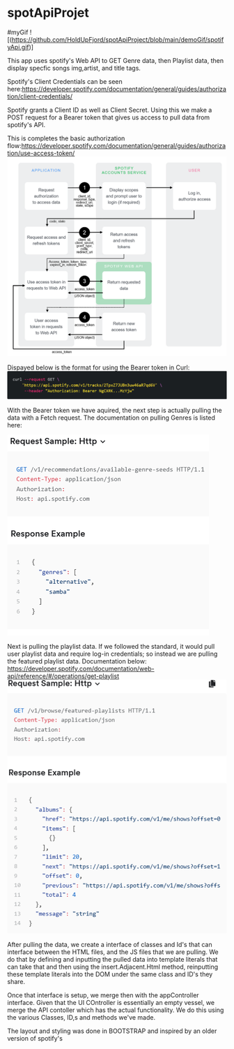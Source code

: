 # spotApiProjet


#myGif
![(https://github.com/HoldUpFjord/spotApiProject/blob/main/demoGif/spotifyApi.gif)]

This app uses spotify's Web API to GET Genre data, then Playlist data, then display specfic songs img,artist, and title tags.

Spotify's Client Credentials can be seen here:https://developer.spotify.com/documentation/general/guides/authorization/client-credentials/


Spotify grants a Client ID as well as Client Secret. Using this we make a POST request for a Bearer token that gives us access to pull data from spotify's API.

This is completes the basic authorization flow:https://developer.spotify.com/documentation/general/guides/authorization/use-access-token/
![example](images/spotifyAuthorizationFlow(2).png)

Dispayed below is the format for using the Bearer token in Curl:
![example](images/spotifyBearerAcessTokenFormatCurl.png)


With the Bearer token we have aquired, the next step is actually pulling the data with a Fetch request. The documentation on pulling Genres is listed here:

![example](images/spotifyApiRef-getGenre.png)


Next is pulling the playlist data. If we followed the standard, it would pull user playlist data and require log-in credentials; so instead we are pulling the featured playlist data. Documentation below: https://developer.spotify.com/documentation/web-api/reference/#/operations/get-playlist
![example](images/spotifyWebApiRef-getFeaturedPlaylist.png)





After pulling the data, we create a interface of classes and Id's that can interface between the HTML files, and the JS files that we are pulling. We do that by defining and inputting the pulled data into template literals that can take that and then using the insert.Adjacent.Html method, reinputting these template literals into the DOM under the same class and ID's they share. 

Once that interface is setup, we merge then with the appController interface. Given that the UI COntroller is essentially an empty vessel, we merge the API contoller which has the actual functionality. We do this using the various Classes, ID,s and methods we've made. 

The layout and styling was done in BOOTSTRAP and inspired by an older version of spotify's








